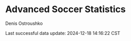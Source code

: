 # Advanced Soccer Statistics
Denis Ostroushko

<!-- gfm -->

Last successful data update: 2024-12-18 14:16:22 CST
